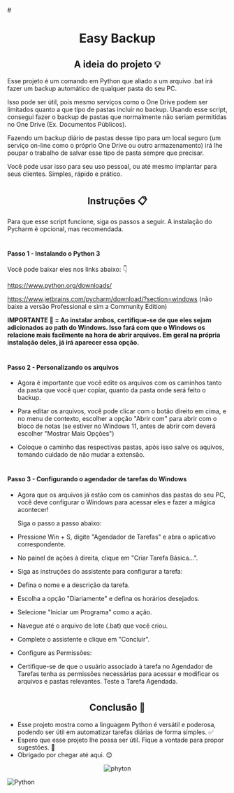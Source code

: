 #<h1 align="center"> Easy Backup</h1>

<h2 align="center"> A ideia do projeto 💡</h2>
Esse projeto é um comando em Python que aliado a um arquivo .bat irá fazer um backup automático de qualquer pasta do seu PC.

Isso pode ser útil, pois mesmo serviços como o One Drive podem ser limitados quanto a que tipo de pastas incluir no backup.
Usando esse script, consegui fazer o backup de pastas que normalmente não seriam permitidas no One Drive (Ex. Documentos Públicos).

Fazendo um backup diário de pastas desse tipo para um local seguro (um serviço on-line como o próprio One Drive ou outro armazenamento)
irá lhe poupar o trabalho de salvar esse tipo de pasta sempre que precisar. 

Você pode usar isso para seu uso pessoal, ou até mesmo implantar para seus clientes.
Simples, rápido e prático.


# <h2 align="center"> Instruções 📋 </h2>

Para que esse script funcione, siga os passos a seguir. A instalação do Pycharm é opcional, mas recomendada.

# <h4> Passo 1 - Instalando o Python 3 </h4>

Você pode baixar eles nos links abaixo: 👇

https://www.python.org/downloads/

https://www.jetbrains.com/pycharm/download/?section=windows  (não baixe a versão Professional e sim a Community Edition) 

<b>IMPORTANTE 🚨 = Ao instalar ambos, certifique-se de que eles sejam adicionados ao path do Windows. Isso fará com que o Windows os relacione mais facilmente na hora de abrir arquivos. Em geral na própria instalação deles, já irá aparecer essa opção.</b>

# <h4> Passo 2 - Personalizando os arquivos </h4>

 - Agora é importante que você edite os arquivos com os caminhos tanto da pasta que você quer copiar, quanto da pasta onde será feito o backup.

 - Para editar os arquivos, você pode clicar com o botão direito em cima, e no menu de contexto, escolher a opção "Abrir com" para abrir com o bloco de notas (se estiver no Windows 11, antes de abrir com deverá escolher "Mostrar Mais Opções")

 - Coloque o caminho das respectivas pastas, após isso salve os aquivos, tomando  cuidado de não mudar a extensão.

# <h4> Passo 3 - Configurando o agendador de tarefas do Windows </h4>

 - Agora que os arquivos já estão com os caminhos das pastas do seu PC, você deve configurar o Windows para acessar eles e fazer a mágica acontecer!

   Siga o passo a passo abaixo:

- Pressione Win + S, digite "Agendador de Tarefas" e abra o aplicativo correspondente.
- No painel de ações à direita, clique em "Criar Tarefa Básica...".
- Siga as instruções do assistente para configurar a tarefa:
- Defina o nome e a descrição da tarefa.
- Escolha a opção "Diariamente" e defina os horários desejados.
- Selecione "Iniciar um Programa" como a ação.
- Navegue até o arquivo de lote (.bat) que você criou.
- Complete o assistente e clique em "Concluir".
- Configure as Permissões:

- Certifique-se de que o usuário associado à tarefa no Agendador de Tarefas tenha as permissões necessárias para acessar e modificar os arquivos e pastas relevantes.
Teste a Tarefa Agendada.

# <h2 align="center"> Conclusão 🤝 </h2>

 - Esse projeto mostra como a linguagem Python é versátil e poderosa, podendo ser útil em automatizar tarefas diárias de forma simples. ✅
 - Espero que esse projeto lhe possa ser útil. Fique a vontade para propor sugestões. 📝
 - Obrigado por chegar até aqui. 😊


<div align="center">
  
![phyton](https://th.bing.com/th/id/R.8c1719d731849436c9b734d7d65e9558?rik=bSbWm6hjVbDSPg&riu=http%3a%2f%2fpluspng.com%2fimg-png%2fpython-logo-png-big-image-png-2400.png&ehk=QVy%2f7oOiTJ16YDb0ys7dyNAHnvvwPX1WAaD7AvoVnTU%3d&risl=&pid=ImgRaw&r=0)
  
</div>






![Python](https://img.shields.io/badge/python-3670A0?style=for-the-badge&logo=python&logoColor=ffdd54)
